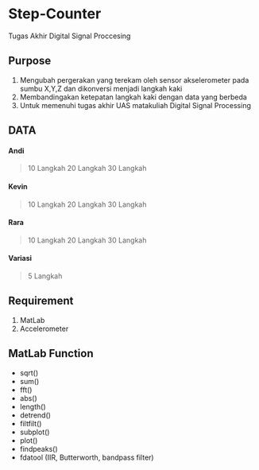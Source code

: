 # Step-Counter
Tugas Akhir Digital Signal Proccesing
## Purpose
1. Mengubah pergerakan yang terekam oleh sensor akselerometer pada sumbu X,Y,Z dan dikonversi menjadi langkah kaki
2. Membandingakan ketepatan langkah kaki dengan data yang berbeda
3. Untuk memenuhi tugas akhir UAS matakuliah Digital Signal Processing

## DATA
#### Andi
>10 Langkah
>20 Langkah
>30 Langkah
#### Kevin
>10 Langkah
>20 Langkah
>30 Langkah
#### Rara
>10 Langkah
>20 Langkah
>30 Langkah
#### Variasi
>5 Langkah

## Requirement
1. MatLab
2. Accelerometer

## MatLab Function
- sqrt()
- sum()     
- fft()     
- abs()     
- length()  
- detrend()
- filtfilt()
- subplot()
- plot()
- findpeaks()
- fdatool (IIR, Butterworth, bandpass filter)
